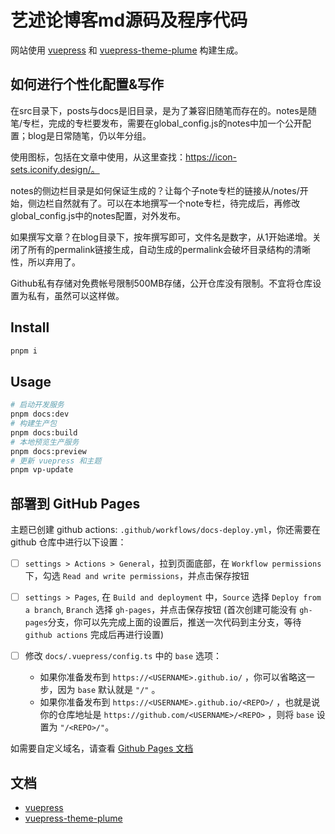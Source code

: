 # 艺述论博客md源码及程序代码

网站使用 [vuepress](https://vuepress.vuejs.org/) 和 [vuepress-theme-plume](https://github.com/pengzhanbo/vuepress-theme-plume) 构建生成。

## 如何进行个性化配置&写作

在src目录下，posts与docs是旧目录，是为了兼容旧随笔而存在的。notes是随笔/专栏，完成的专栏要发布，需要在global_config.js的notes中加一个公开配置；blog是日常随笔，仍以年分组。

使用图标，包括在文章中使用，从这里查找：https://icon-sets.iconify.design/。

notes的侧边栏目录是如何保证生成的？让每个子note专栏的链接从/notes/开始，侧边栏自然就有了。可以在本地撰写一个note专栏，待完成后，再修改global_config.js中的notes配置，对外发布。

如果撰写文章？在blog目录下，按年撰写即可，文件名是数字，从1开始递增。关闭了所有的permalink链接生成，自动生成的permalink会破坏目录结构的清晰性，所以弃用了。

Github私有存储对免费帐号限制500MB存储，公开仓库没有限制。不宜将仓库设置为私有，虽然可以这样做。


## Install

```sh
pnpm i
```

## Usage

```sh
# 启动开发服务
pnpm docs:dev
# 构建生产包
pnpm docs:build
# 本地预览生产服务
pnpm docs:preview
# 更新 vuepress 和主题
pnpm vp-update
```

## 部署到 GitHub Pages

主题已创建 github actions: `.github/workflows/docs-deploy.yml`，你还需要在 github 仓库中进行以下设置：

- [ ] `settings > Actions > General`，拉到页面底部，在 `Workflow permissions` 下，勾选 `Read and write permissions`，并点击保存按钮

- [ ] `settings > Pages`, 在 `Build and deployment` 中，`Source` 选择 `Deploy from a branch`, `Branch` 选择 `gh-pages`，并点击保存按钮
  (首次创建可能没有 `gh-pages`分支，你可以先完成上面的设置后，推送一次代码到主分支，等待 `github actions` 完成后再进行设置)

- [ ] 修改 `docs/.vuepress/config.ts` 中的 `base` 选项：
  - 如果你准备发布到 `https://<USERNAME>.github.io/` ，你可以省略这一步，因为 `base` 默认就是 `"/"` 。
  - 如果你准备发布到 `https://<USERNAME>.github.io/<REPO>/` ，也就是说你的仓库地址是 `https://github.com/<USERNAME>/<REPO>` ，则将 `base` 设置为 `"/<REPO>/"`。

如需要自定义域名，请查看 [Github Pages 文档](https://docs.github.com/zh/pages/configuring-a-custom-domain-for-your-github-pages-site/about-custom-domains-and-github-pages)

## 文档

- [vuepress](https://vuepress.vuejs.org/)
- [vuepress-theme-plume](https://theme-plume.vuejs.press/)
